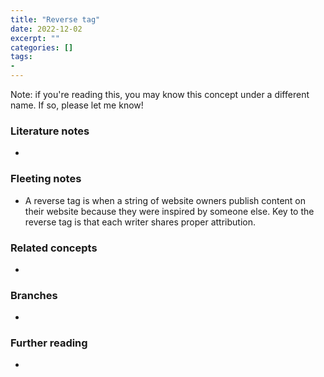```yaml
---
title: "Reverse tag"
date: 2022-12-02
excerpt: ""
categories: []
tags:
-
---
```

Note: if you're reading this, you may know this concept under a different name. If so, please let me know!

### Literature notes
- 

### Fleeting notes
- A reverse tag is when a string of website owners publish content on their website because they were inspired by someone else. Key to the reverse tag is that each writer shares proper attribution.

### Related concepts
- 

### Branches
- 

### Further reading
- 